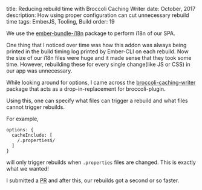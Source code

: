 title: Reducing rebuild time with Broccoli Caching Writer
date: October, 2017
description: How using proper configuration can cut unnecessary rebuild time
tags: EmberJS, Tooling, Build
order: 19

We use the [ember-bundle-i18n](https://github.com/pragatheeswarans/ember-bundle-i18n) package to perform i18n of our SPA.

One thing that I noticed over time was how this addon was always being printed in the build timing log printed by Ember-CLI on each rebuild. Now the size of our i18n files were huge and it made sense that they took some time. However, rebuilding these for every single change(like JS or CSS) in our app was unnecessary.

While looking around for options, I came across the [broccoli-caching-writer](https://github.com/ember-cli/broccoli-caching-writer) package that acts as a drop-in-replacement for broccoli-plugin.

Using this, one can specify what files can trigger a rebuild and what files cannot trigger rebuilds.

For example,

```
options: {
  cacheInclude: [
    /.properties$/
  ]
}
```

will only trigger rebuilds when `.properties` files are changed. This is exactly what we wanted!

I submitted a [PR](https://github.com/pragatheeswarans/ember-bundle-i18n/pull/93) and after this, our rebuilds got a second or so faster.
